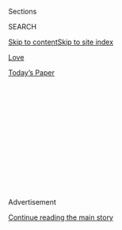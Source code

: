 <div id="app">

<div>

<div>

<div>

<div class="NYTAppHideMasthead css-1q2w90k e1suatyy0">

<div class="section css-ui9rw0 e1suatyy2">

<div class="css-eph4ug er09x8g0">

<div class="css-6n7j50">

</div>

<span class="css-1dv1kvn">Sections</span>

<div class="css-10488qs">

<span class="css-1dv1kvn">SEARCH</span>

</div>

[Skip to content](#site-content)[Skip to site
index](#site-index)

</div>

<div id="masthead-section-label" class="css-1wr3we4 eaxe0e00">

[Love](https://www.nytimes3xbfgragh.onion/section/fashion/weddings)

</div>

<div class="css-10698na e1huz5gh0">

</div>

</div>

<div id="masthead-bar-one" class="section hasLinks css-15hmgas e1csuq9d3">

<div class="css-uqyvli e1csuq9d0">

</div>

<div class="css-1uqjmks e1csuq9d1">

</div>

<div class="css-9e9ivx">

[](https://myaccount.nytimes3xbfgragh.onion/auth/login?response_type=cookie&client_id=vi)

</div>

<div class="css-1bvtpon e1csuq9d2">

[Today’s
Paper](https://www.nytimes3xbfgragh.onion/section/todayspaper)

</div>

</div>

</div>

</div>

<div data-aria-hidden="false">

<div id="site-content" data-role="main">

<div>

<div class="css-1aor85t" style="opacity:0.000000001;z-index:-1;visibility:hidden">

<div class="css-1hqnpie">

<div class="css-epjblv">

<span class="css-17xtcya">[Love](/section/fashion/weddings)</span><span class="css-x15j1o">|</span><span class="css-fwqvlz">Someone
to Always Spill the Tea
With</span>

</div>

<div class="css-k008qs">

<div class="css-1iwv8en">

<span class="css-18z7m18"></span>

<div>

</div>

</div>

<span class="css-1n6z4y">https://nyti.ms/32S1bYZ</span>

<div class="css-1705lsu">

<div class="css-4xjgmj">

<div class="css-4skfbu" data-role="toolbar" data-aria-label="Social Media Share buttons, Save button, and Comments Panel with current comment count" data-testid="share-tools">

  - 
  - 
  - 
  - 
    
    <div class="css-6n7j50">
    
    </div>

  - 

</div>

</div>

</div>

</div>

</div>

</div>

<div class="css-13pd83m">

</div>

<div id="top-wrapper" class="css-1sy8kpn">

<div id="top-slug" class="css-l9onyx">

Advertisement

</div>

[Continue reading the main
story](#after-top)

<div class="ad top-wrapper" style="text-align:center;height:100%;display:block;min-height:250px">

<div id="top" class="place-ad" data-position="top" data-size-key="top">

</div>

</div>

<div id="after-top">

</div>

</div>

<div>

<div id="sponsor-wrapper" class="css-1hyfx7x">

<div id="sponsor-slug" class="css-19vbshk">

Supported by

</div>

[Continue reading the main
story](#after-sponsor)

<div id="sponsor" class="ad sponsor-wrapper" style="text-align:center;height:100%;display:block">

</div>

<div id="after-sponsor">

</div>

</div>

<div class="css-186x18t">

vows

</div>

<div class="css-1vkm6nb ehdk2mb0">

# Someone to Always Spill the Tea With

</div>

Jessica Hanser struck up a conversation with James Atkinson a couple of
years ago at London’s British Library, and the two haven’t stopped
talking since.

<div class="css-79elbk" data-testid="photoviewer-wrapper">

<div class="css-z3e15g" data-testid="photoviewer-wrapper-hidden">

</div>

<div class="css-1a48zt4 ehw59r15" data-testid="photoviewer-children">

![<span class="css-16f3y1r e13ogyst0" data-aria-hidden="true">Jessica
Hanser and James Atkinson were married July 21 at the National Museum of
Singapore.</span><span class="css-cnj6d5 e1z0qqy90" itemprop="copyrightHolder"><span class="css-1ly73wi e1tej78p0">Credit...</span><span><span>Rebecca
Toh for The New York
Times</span></span></span>](https://static01.graylady3jvrrxbe.onion/images/2020/09/01/fashion/00Vows-Singapore01/merlin_175035276_983ea4c8-f5c8-4ab9-bd37-b6d70d5348de-articleLarge.jpg?quality=75&auto=webp&disable=upscale)

</div>

</div>

<div class="css-18e8msd">

<div class="css-vp77d3 epjyd6m0">

<div class="css-1baulvz">

By <span class="css-1baulvz last-byline" itemprop="name">Linda
Marx</span>

</div>

</div>

  - Sept. 2,
    2020

  - 
    
    <div class="css-4xjgmj">
    
    <div class="css-d8bdto" data-role="toolbar" data-aria-label="Social Media Share buttons, Save button, and Comments Panel with current comment count" data-testid="share-tools">
    
      - 
      - 
      - 
      - 
        
        <div class="css-6n7j50">
        
        </div>
    
      - 
    
    </div>
    
    </div>

</div>

</div>

<div class="section meteredContent css-1r7ky0e" name="articleBody" itemprop="articleBody">

<div class="css-1fanzo5 StoryBodyCompanionColumn">

<div class="css-53u6y8">

Jessica Hanser and James Atkinson talked nonstop after meeting in June
2018 at the British Library in London.

“Jessica has the singular ability to engage anyone she meets,” said Mr.
Atkinson, who was born in Rochford, England, raised in Melbourne,
Australia, and is now living in Singapore. He currently works as a
senior ship broker specializing in liquefied natural gas for Braemar
ACM.

Ms. Hanser, born and raised in West Palm Beach, Fla., was then an
associate professor of history and a founding faculty member at Yale-NUS
College, a collaboration between Yale and the National University of
Singapore. She was in the London library researching for her 2019 book,
“Mr. Smith Goes to China” which delves into the lives of three
Scottish private traders.<span class="css-8l6xbc evw5hdy0"> </span>The
book explores Britain’s imperial expansion and global network of trade
during the 18th century.

Ms. Hanser, who is fluent in Mandarin, became interested in Chinese
history after attending lectures by the Yale history professor Jonathan
Spence while studying for a Ph.D. in history there. She also has a
master’s degree in history from the University of Cambridge and an
anthropology undergraduate degree from the University of Chicago.

</div>

</div>

<div class="css-1fanzo5 StoryBodyCompanionColumn">

<div class="css-53u6y8">

Mr. Atkinson, the son of a mechanical engineer who has worked for Cunard
Line, graduated from the University of Melbourne, then served in the
Royal Australian Navy as a submarine lieutenant commander. .

*\[*[*Sign up for Love Letter and always get the latest in Modern Love,
weddings, and relationships in the news by
email.*](https://www.nytimes3xbfgragh.onion/newsletters/love-letter?module=inline)*\]*

</div>

</div>

<div class="css-79elbk" data-testid="photoviewer-wrapper">

<div class="css-z3e15g" data-testid="photoviewer-wrapper-hidden">

</div>

<div class="css-1a48zt4 ehw59r15" data-testid="photoviewer-children">

![<span class="css-16f3y1r e13ogyst0" data-aria-hidden="true">The couple
met in June 2018 at the British Library in
London.</span><span class="css-cnj6d5 e1z0qqy90" itemprop="copyrightHolder"><span class="css-1ly73wi e1tej78p0">Credit...</span><span>Rebecca
Toh for The New York
Times</span></span>](https://static01.graylady3jvrrxbe.onion/images/2020/09/01/fashion/00Vows-Singapore02/merlin_175034976_a3622b1b-6ef7-4dc5-a0d3-88920b71ae87-articleLarge.jpg?quality=75&auto=webp&disable=upscale)

</div>

</div>

<div class="css-1fanzo5 StoryBodyCompanionColumn">

<div class="css-53u6y8">

After some conversation, Mr. Atkinson, 38, in London visiting his
company headquarters, was intrigued that being in a library didn’t stop
Ms. Hanser, 39, from talking. “I’m happy it was me and some other
handsome Australian didn’t get luckier,” he said jokingly. “I could see
from her eyes that she was happy talking to me, and it was a natural
progression to find out if she wanted to see me again.”

Ms. Hanser said she was instantly attracted to Mr. Atkinson’s “positive
jovial nature. His bright blue eyes, I now believe, are the color of the
Australian summer sky.”

</div>

</div>

<div class="css-1fanzo5 StoryBodyCompanionColumn">

<div class="css-53u6y8">

The next day they met outside London’s Green Park station. Ms. Hanser
was running late. “I remember James standing patiently on the corner
looking debonair and gentlemanly in a light charcoal suit,” she said.

He had made dinner reservations at the Gate, a Mediterranean-vegetarian
restaurant in London’s Marylebone neighborhood. Over a pre-dinner drink
at a tea shop, which served Ms. Hanser’s favorite beverage and the topic
of her research, they discovered some common ground. Both were married
before (Mr. Atkinson has two children), have mothers who were teachers
and shared an irreverence toward authority. They were also interested in
each other’s work.

“I do research on people like James but from three centuries ago,” said
Ms. Hanser, who discounted what she called their “superficial”
differences like nationality and religion (she is Jewish, he is
Episcopalian). “I study British merchants who went to South East and
East Asia to trade. James took a great interest in my work, and also
tried to explain what a ship broker does. We got so wrapped up in
conversation that the tea shop closed, and we were kicked out.”

The next day,<span class="css-8l6xbc evw5hdy0"> </span>they visited
Mudchute Park and Farm in the middle of London’s old docks. Filled with
alpacas, pigs, sheep and chickens, it gave Mr. Atkinson the opportunity
to regale Ms. Hanser, an animal lover, with the habits of a Silkie
Bantam chicken that once lived in his Australian backyard.

That night they went to a West End performance of “The Book of Mormon,”
Ms. Hanser’s third time seeing the show and Mr. Atkinson’s first. He
laughed for two hours straight. “There is something endearing about
listening to a tall grown man with an Australian accent giggle,” said
Ms. Hanser.

</div>

</div>

<div class="css-1fanzo5 StoryBodyCompanionColumn">

<div class="css-53u6y8">

Mr. Atkinson kissed her at the end of the evening then returned to
Singapore, while she remained in London for two months of work. “I
thought Jessica was genuine and interesting,” he said.

</div>

</div>

<div class="css-79elbk" data-testid="photoviewer-wrapper">

<div class="css-z3e15g" data-testid="photoviewer-wrapper-hidden">

</div>

<div class="css-1a48zt4 ehw59r15" data-testid="photoviewer-children">

<div class="css-1xdhyk6 erfvjey0">

<span class="css-1ly73wi e1tej78p0">Image</span>

<div class="css-zjzyr8">

<div data-testid="lazyimage-container" style="height:290px">

</div>

</div>

</div>

<span class="css-16f3y1r e13ogyst0" data-aria-hidden="true">Ms. Hanser
interacts with family and friends from around the world via Zoom. She
was born and raised in West Palm Beach, Fla.; Mr. Atkinson was born in
England and grew up in
Australia.</span><span class="css-cnj6d5 e1z0qqy90" itemprop="copyrightHolder"><span class="css-1ly73wi e1tej78p0">Credit...</span><span>Rebecca
Toh for The New York Times</span></span>

</div>

</div>

<div class="css-1fanzo5 StoryBodyCompanionColumn">

<div class="css-53u6y8">

But once she was back in Singapore, he realized that their lives were
totally different. Ms. Hanser taught Zumba classes every week — nothing
terrified Mr. Atkinson more than dancing — and she thrived on a
university life near the Singapore campus. He led more of an “expat
existence” downtown in a bachelor apartment littered with a bike,
coffee, wine and sports on TV.

While they saw movies together, cooked each other dinner, and socialized
with friends, he worried that their shared interests may not be enough
to envision a future.

In March 2019, Ms. Hanser accepted a position as an assistant professor
of history at the University of British Columbia in Vancouver. She was
excited by its opportunities for research and eager to enjoy a natural
outdoor environment.

When the couple met at a favorite cafe to discuss her departure, they
didn’t want the evening to end. “It was the moment when we decided not
to say good night but to find another place to spend more time in each
other’s company that I knew this was more than serious, and Jess was the
one for me,” Mr. Atkinson said.

In June, he took her home to Australia, which included a trip through
Kakadu National Park in the Northern Territory. They swam in
billabongs<span class="css-8l6xbc evw5hdy0"> </span>admired waterfalls,
and avoided salties (20-foot saltwater
crocodiles).<span class="css-8l6xbc evw5hdy0"> </span>“It was an
incredible trip and helped me realize that James was the one,” she said.

</div>

</div>

<div class="css-79elbk" data-testid="photoviewer-wrapper">

<div class="css-z3e15g" data-testid="photoviewer-wrapper-hidden">

</div>

<div class="css-1a48zt4 ehw59r15" data-testid="photoviewer-children">

<div class="css-1xdhyk6 erfvjey0">

<span class="css-1ly73wi e1tej78p0">Image</span>

<div class="css-zjzyr8">

<div data-testid="lazyimage-container" style="height:290px">

</div>

</div>

</div>

<span class="css-16f3y1r e13ogyst0" data-aria-hidden="true">The
officiant, sitting behind a plexiglass divider, asked the couple to
recite the Registry of Marriage’s short
vows.</span><span class="css-cnj6d5 e1z0qqy90" itemprop="copyrightHolder"><span class="css-1ly73wi e1tej78p0">Credit...</span><span>Rebecca
Toh for The New York Times</span></span>

</div>

</div>

<div class="css-1fanzo5 StoryBodyCompanionColumn">

<div class="css-53u6y8">

At the end of July, as she was preparing to leave Singapore for
Vancouver, Mr. Atkinson arranged for a surprise send-off for Ms. Hanser.
He arrived at her Sunday Zumba class wearing a rainbow tutu and bobbing
antlers. “James brought a Canadian flag-themed cake covered in maple
leaves with lettering that read, ‘We’ll Moose You,’ while 30 friends
gathered around the pool,” said her former colleague, Lindsay Allen.

Although living in different parts of the world with a 15-hour time
difference can be challenging, the two managed to talk regularly. Mr.
Atkinson is a morning person, and Ms. Hanser is a night owl, so they
often started their days at the same time.

It helped that they were both busy. Ms. Hanser found creative ways to
teach history. Much of her research on slavery, which is focused on the
Indian Ocean and British Empire, now resonates with modern politics and
social unrest.

For the December holidays, the couple met in West Palm Beach, Mr.
Atkinson spent time with Ms. Hanser’s family. At 1 a.m. on New Year’s
Day, while they were sitting in her childhood bedroom, he proposed with
a ring purchased from an ethical jeweler in Vancouver. “It was made of
recycled gold and a Montana sapphire in my favorite color purple,” she
said of the ring, which also had three ethically sourced Canadian
diamonds on each
side.

</div>

</div>

<div class="css-79elbk" data-testid="photoviewer-wrapper">

<div class="css-z3e15g" data-testid="photoviewer-wrapper-hidden">

</div>

<div class="css-1a48zt4 ehw59r15" data-testid="photoviewer-children">

<div class="css-1xdhyk6 erfvjey0">

<span class="css-1ly73wi e1tej78p0">Image</span>

<div class="css-zjzyr8">

<div data-testid="lazyimage-container" style="height:285.4888888888889px">

</div>

</div>

</div>

<span class="css-cnj6d5 e1z0qqy90" itemprop="copyrightHolder"><span class="css-1ly73wi e1tej78p0">Credit...</span><span>Rebecca
Toh for The New York Times</span></span>

</div>

</div>

<div class="css-1fanzo5 StoryBodyCompanionColumn">

<div class="css-53u6y8">

They planned to marry by 2022 with consecutive beach-style celebrations:
one in Carmel-by-the-Sea, Calif., and the second in Melbourne. But the
coronavirus changed everything. In mid-March, Ms. Hanser flew to
Singapore two days before the borders closed to all foreign nationals,
finishing her semester by Zoom. “Due to Covid’s strict border controls,
we wanted to marry quickly so James and I could be together when we are
in Canada, Australia, or the U.S.,” she said.

The couple married on July 21 at the National Museum of Singapore. In a
five-minute legal ceremony with strict social restrictions because of
the pandemic, seven masked friends were spaced around the bride and
groom while a couple dozen family and friends from five time zones
observed via Zoom.

Behind a plexiglass divider, the officiant, Ho Poh Onn Clarence, a
solemniser, or justice of the peace, asked the couple to recite the
Registry of Marriage’s short vows promising to “keep their love as pure
as today, in laughter and tears, in sickness and health, in comfort and
fears, in poverty and wealth.”

“Jessica is a Renaissance woman with an incredible academic background
that has not changed her,” said her father, Leonard Hanser, a judge in
Palm Beach County Court’s criminal division. “James is a special person
— intelligent, articulate and especially patient when Jessica
overanalyzes things. He edits her essays and treats her like she is the
most important person in the world.”

-----

### <span>On This Day</span>

**When** July 21, 2020

**Where** National Museum of Singapore

**Two Bouquets** The bride wore a sleeveless black and white dress
covered with hummingbirds that Mr. Atkinson bought her in Singapore.
Friends offered a bouquet filled with orchids, and another bursting with
roses.

</div>

</div>

<div class="css-1fanzo5 StoryBodyCompanionColumn">

<div class="css-53u6y8">

**High Tea** Instead of a reception, the bride and groom were joined by
10 friends in the Grand Lobby of the Raffles Singapore hotel, where they
were divided into three tables of four in accordance to
social-distancing rules. Guests toasted the couple with champagne, tea,
scones, finger sandwiches and small desserts.

*Continue following our fashion and lifestyle coverage on Facebook
(*[*Styles*](https://www.facebookcorewwwi.onion/nytimesstyles) *and*
[*Modern Love*](https://www.facebookcorewwwi.onion/modernlove)*),
Twitter (*[*Styles*](https://twitter.com/nytstyles)*,*
[*Fashion*](https://twitter.com/nytfashion) *and*
[*Weddings*](https://twitter.com/nytimesvows)*) and*
[*Instagram*](https://instagram.com/nytimesfashion)*.*

</div>

</div>

<div>

</div>

</div>

<div>

</div>

<div>

</div>

<div>

</div>

<div>

<div id="bottom-wrapper" class="css-1ede5it">

<div id="bottom-slug" class="css-l9onyx">

Advertisement

</div>

[Continue reading the main
story](#after-bottom)

<div id="bottom" class="ad bottom-wrapper" style="text-align:center;height:100%;display:block;min-height:90px">

</div>

<div id="after-bottom">

</div>

</div>

</div>

</div>

</div>

## Site Index

<div>

</div>

## Site Information Navigation

  - [© <span>2020</span> <span>The New York Times
    Company</span>](https://help.nytimes3xbfgragh.onion/hc/en-us/articles/115014792127-Copyright-notice)

<!-- end list -->

  - [NYTCo](https://www.nytco.com/)
  - [Contact
    Us](https://help.nytimes3xbfgragh.onion/hc/en-us/articles/115015385887-Contact-Us)
  - [Work with us](https://www.nytco.com/careers/)
  - [Advertise](https://nytmediakit.com/)
  - [T Brand Studio](http://www.tbrandstudio.com/)
  - [Your Ad
    Choices](https://www.nytimes3xbfgragh.onion/privacy/cookie-policy#how-do-i-manage-trackers)
  - [Privacy](https://www.nytimes3xbfgragh.onion/privacy)
  - [Terms of
    Service](https://help.nytimes3xbfgragh.onion/hc/en-us/articles/115014893428-Terms-of-service)
  - [Terms of
    Sale](https://help.nytimes3xbfgragh.onion/hc/en-us/articles/115014893968-Terms-of-sale)
  - [Site
    Map](https://spiderbites.nytimes3xbfgragh.onion)
  - [Help](https://help.nytimes3xbfgragh.onion/hc/en-us)
  - [Subscriptions](https://www.nytimes3xbfgragh.onion/subscription?campaignId=37WXW)

</div>

</div>

</div>

</div>
